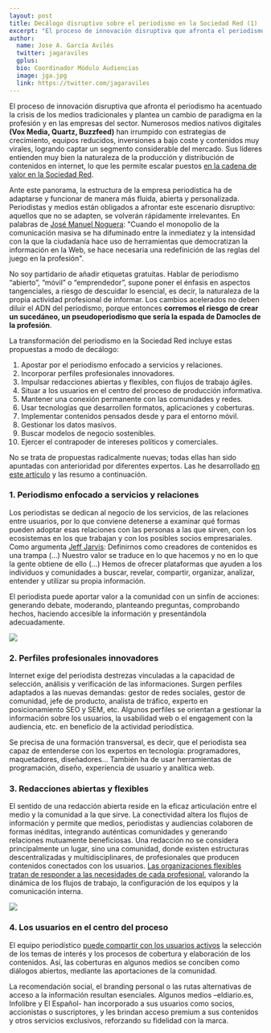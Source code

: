 ```yaml
---
layout: post
title: Decálogo disruptivo sobre el periodismo en la Sociedad Red (1)
excerpt: "El proceso de innovación disruptiva que afronta el periodismo ha acentuado la crisis de los medios tradicionales y plantea un cambio de paradigma en la profesión y en las empresas del sector. Numerosos medios nativos digitales (Vox Media, Quartz, Buzzfeed…) han irrumpido con estrategias de crecimiento, equipos reducidos, inversiones a bajo coste y contenidos muy virales, logrando captar un segmento considerable del mercado. Sus líderes entienden muy bien la naturaleza de la producción y distribución de contenidos en internet, lo que les permite escalar puestos en la cadena de valor en la Sociedad Red."
author:
  name: Jose A. García Avilés
  twitter: jagaraviles
  gplus:  
  bio: Coordinador Módulo Audiencias
  image: jga.jpg
  link: https://twitter.com/jagaraviles
---
```

El proceso de innovación disruptiva que afronta el periodismo ha acentuado la crisis de los medios tradicionales y plantea un cambio de paradigma en la profesión y en las empresas del sector. Numerosos medios nativos digitales **(Vox Media, Quartz, Buzzfeed)** han irrumpido con estrategias de crecimiento, equipos reducidos, inversiones a bajo coste y contenidos muy virales, logrando captar un segmento considerable del mercado. Sus líderes entienden muy bien la naturaleza de la producción y distribución de contenidos en internet, lo que les permite escalar puestos [en la cadena de valor en la Sociedad Red](http://mip.umh.es/blog/2015/04/24/comunicar-sociedad-red/).

Ante este panorama, la estructura de la empresa periodística ha de adaptarse y funcionar de manera más fluida, abierta y personalizada. Periodistas y medios están obligados a afrontar este escenario disruptivo: aquellos que no se adapten, se volverán rápidamente irrelevantes. En palabras de [José Manuel Noguera](https://twitter.com/jmnoguera?lang=es):
"Cuando el monopolio de la comunicación masiva se ha difuminado entre la inmediatez y la intensidad con la que la ciudadanía hace uso de herramientas que democratizan la información en la Web, se hace necesaria una redefinición de las reglas del juego en la profesión".

No soy partidario de añadir etiquetas gratuitas. Hablar de periodismo “abierto”, “móvil” o “emprendedor”, supone poner el énfasis en aspectos tangenciales, a riesgo de descuidar lo esencial, es decir, la naturaleza de la propia actividad profesional de informar. Los cambios acelerados no deben diluir el ADN del periodismo, porque entonces **corremos el riesgo de crear un sucedáneo, un pseudoperiodismo que sería la espada de Damocles de la profesión**.

La transformación del periodismo en la Sociedad Red incluye estas propuestas a modo de decálogo:

1.	Apostar por el periodismo enfocado a servicios y relaciones.
2.	Incorporar perfiles profesionales innovadores.
3.	Impulsar redacciones abiertas y flexibles, con flujos de trabajo ágiles.
4.	Situar a los usuarios en el centro del proceso de producción informativa.
5.	Mantener una conexión permanente con las comunidades y redes.
6.	Usar tecnologías que desarrollen formatos, aplicaciones y coberturas.
7.	Implementar contenidos pensados desde y para el entorno móvil.
8.	Gestionar los datos masivos.
9.	Buscar modelos de negocio sostenibles.
10.	Ejercer el contrapoder de intereses políticos y comerciales. 

No se trata de propuestas radicalmente nuevas; todas ellas han sido apuntadas con anterioridad por diferentes expertos. Las he desarrollado [en este artículo](http://www.novosmedios.org/revista/index.php/AEICp/article/view/128) y las resumo a continuación.

### 1. Periodismo enfocado a servicios y relaciones

Los periodistas se dedican al negocio de los servicios, de las relaciones entre usuarios, por lo que conviene detenerse a examinar qué formas pueden adoptar esas relaciones con las personas a las que sirven, con los ecosistemas en los que trabajan y con los posibles socios empresariales. Como argumenta [Jeff Jarvis](https://twitter.com/jeffjarvis?lang=es): 
Definirnos como creadores de contenidos es una trampa (…) Nuestro valor se traduce en lo que hacemos y no en lo que la gente obtiene de ello (…) Hemos de ofrecer plataformas que ayuden a los individuos y comunidades a buscar, revelar, compartir, organizar, analizar, entender y utilizar su propia información. 

El periodista puede aportar valor a la comunidad con un sinfín de acciones: generando debate, moderando, planteando preguntas, comprobando hechos, haciendo accesible la información y presentándola adecuadamente. 

![](https://dl.dropboxusercontent.com/u/3578704/shots/pered1.jpg)

### 2. Perfiles profesionales innovadores

Internet exige del periodista destrezas vinculadas a la capacidad de selección, análisis y verificación de las informaciones. Surgen perfiles adaptados a las nuevas demandas: gestor de redes sociales, gestor de comunidad, jefe de producto, analista de tráfico, experto en posicionamiento SEO y SEM, etc. Algunos perfiles se orientan a gestionar la información sobre los usuarios, la usabilidad web o el engagement con la audiencia, etc. en beneficio de la actividad periodística.

Se precisa de una formación transversal, es decir, que el periodista sea capaz de entenderse con los expertos en tecnología: programadores, maquetadores, diseñadores… También ha de usar herramientas de programación, diseño, experiencia de usuario y analítica web. 

### 3. Redacciones abiertas y flexibles

El sentido de una redacción abierta reside en la eficaz articulación entre el medio y la comunidad a la que sirve. La conectividad altera los flujos de información y permite que medios, periodistas y audiencias colaboren de formas inéditas, integrando auténticas comunidades y generando relaciones mutuamente beneficiosas.
Una redacción no se considera principalmente un lugar, sino una comunidad, donde existen estructuras descentralizadas y multidisciplinares, de profesionales que producen contenidos conectados con los usuarios. [Las organizaciones flexibles tratan de responder a las necesidades de cada profesional](http://mip.umh.es/blog/2015/11/08/pistas-mejorar-organizacion-redacciones/), valorando la dinámica de los flujos de trabajo, la configuración de los equipos y la comunicación interna.

![](https://dl.dropboxusercontent.com/u/3578704/shots/pered2.jpg)

### 4.	Los usuarios en el centro del proceso

El equipo periodístico [puede compartir con los usuarios activos](http://mip.umh.es/blog/2015/10/18/interactuar-audiencia-usuarios-activos/) la selección de los temas de interés y los procesos de cobertura y elaboración de los contenidos. Así, las coberturas en algunos medios se conciben como diálogos abiertos, mediante las aportaciones de la comunidad.

La recomendación social, el branding personal o las rutas alternativas de acceso a la información resultan esenciales. Algunos medios –eldiario.es, Infolibre y El Español- han incorporado a sus usuarios como socios, accionistas o suscriptores, y les brindan acceso premium a sus contenidos y otros servicios exclusivos, reforzando su fidelidad con la marca.